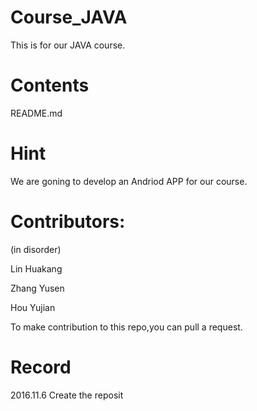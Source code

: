 # Course_JAVA
  This is for our JAVA course.

# Contents 
  README.md
  
# Hint
  We are goning to develop an Andriod APP for our course.

# Contributors:
(in disorder)

  Lin Huakang
  
  Zhang Yusen
  
  Hou Yujian
  
  To make contribution to this repo,you can pull a request.

# Record
  2016.11.6 Create the reposit 
